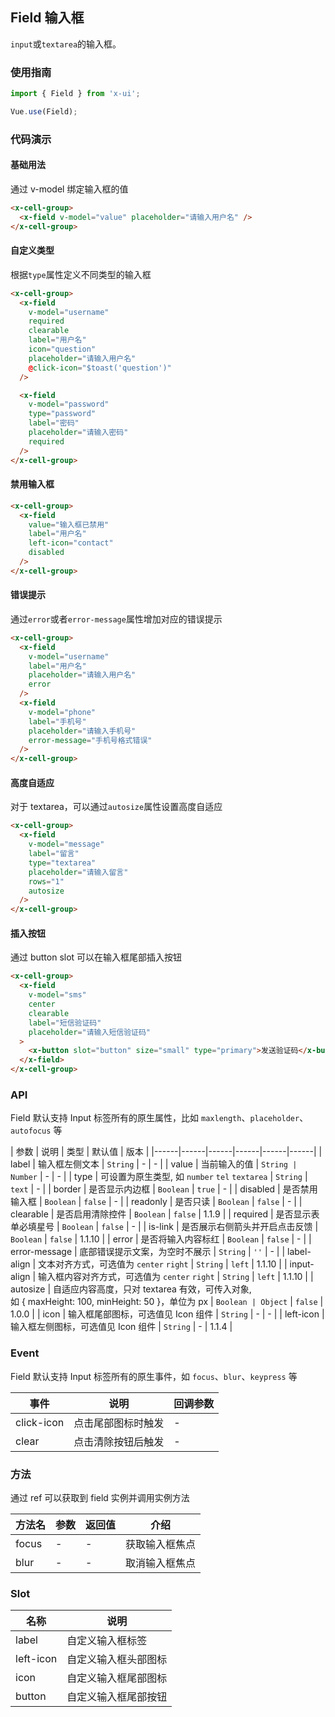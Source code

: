 ## Field 输入框

`input`或`textarea`的输入框。

### 使用指南
``` javascript
import { Field } from 'x-ui';

Vue.use(Field);
```

### 代码演示

#### 基础用法
通过 v-model 绑定输入框的值

```html
<x-cell-group>
  <x-field v-model="value" placeholder="请输入用户名" />
</x-cell-group>
```

#### 自定义类型
根据`type`属性定义不同类型的输入框

```html
<x-cell-group>
  <x-field
    v-model="username"
    required
    clearable
    label="用户名"
    icon="question"
    placeholder="请输入用户名"
    @click-icon="$toast('question')"
  />

  <x-field
    v-model="password"
    type="password"
    label="密码"
    placeholder="请输入密码"
    required
  />
</x-cell-group>
```

#### 禁用输入框

```html
<x-cell-group>
  <x-field
    value="输入框已禁用"
    label="用户名"
    left-icon="contact"
    disabled
  />
</x-cell-group>
```

#### 错误提示
通过`error`或者`error-message`属性增加对应的错误提示

```html
<x-cell-group>
  <x-field
    v-model="username"
    label="用户名"
    placeholder="请输入用户名"
    error
  />
  <x-field
    v-model="phone"
    label="手机号"
    placeholder="请输入手机号"
    error-message="手机号格式错误"
  />
</x-cell-group>
```

#### 高度自适应
对于 textarea，可以通过`autosize`属性设置高度自适应

```html
<x-cell-group>
  <x-field
    v-model="message"
    label="留言"
    type="textarea"
    placeholder="请输入留言"
    rows="1"
    autosize
  />
</x-cell-group>
```

#### 插入按钮
通过 button slot 可以在输入框尾部插入按钮

```html
<x-cell-group>
  <x-field
    v-model="sms"
    center
    clearable
    label="短信验证码"
    placeholder="请输入短信验证码"
  >
    <x-button slot="button" size="small" type="primary">发送验证码</x-button>
  </x-field>
</x-cell-group>
```

### API

Field 默认支持 Input 标签所有的原生属性，比如 `maxlength`、`placeholder`、`autofocus` 等

| 参数 | 说明 | 类型 | 默认值 | 版本 |
|------|------|------|------|------|------|
| label | 输入框左侧文本 | `String` | - | - |
| value | 当前输入的值 | `String | Number` | - | - |
| type | 可设置为原生类型, 如 `number` `tel` `textarea` | `String` | `text` | - |
| border | 是否显示内边框 | `Boolean` | `true` | - |
| disabled | 是否禁用输入框 | `Boolean` | `false` | - |
| readonly | 是否只读 | `Boolean` | `false` | - |
| clearable | 是否启用清除控件 | `Boolean` | `false` | 1.1.9 |
| required | 是否显示表单必填星号 | `Boolean` | `false` | - |
| is-link | 是否展示右侧箭头并开启点击反馈 | `Boolean` | `false` | 1.1.10 |
| error | 是否将输入内容标红 | `Boolean` | `false` | - |
| error-message | 底部错误提示文案，为空时不展示 | `String` | `''` | - |
| label-align | 文本对齐方式，可选值为 `center` `right` | `String` | `left` | 1.1.10 |
| input-align | 输入框内容对齐方式，可选值为 `center` `right` | `String` | `left` | 1.1.10 |
| autosize | 自适应内容高度，只对 textarea 有效，可传入对象,<br>如 { maxHeight: 100, minHeight: 50 }，单位为 px | `Boolean | Object` | `false` | 1.0.0 |
| icon | 输入框尾部图标，可选值见 Icon 组件 | `String` | - | - |
| left-icon | 输入框左侧图标，可选值见 Icon 组件 | `String` | - | 1.1.4 |

### Event

Field 默认支持 Input 标签所有的原生事件，如 `focus`、`blur`、`keypress` 等

| 事件 | 说明 | 回调参数 |
|------|------|------|
| click-icon | 点击尾部图标时触发 | - |
| clear | 点击清除按钮后触发 | - |

### 方法

通过 ref 可以获取到 field 实例并调用实例方法

| 方法名 | 参数 | 返回值 | 介绍 |
|------|------|------|------|
| focus | - | - | 获取输入框焦点 |
| blur | - | - | 取消输入框焦点 |

### Slot

| 名称 | 说明 |
|------|------|
| label | 自定义输入框标签 |
| left-icon | 自定义输入框头部图标 |
| icon | 自定义输入框尾部图标 |
| button | 自定义输入框尾部按钮 |
